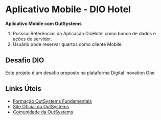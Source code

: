 # Aplicativo Mobile - DIO Hotel

**Aplicativo Mobile com OutSystems**

1. Posssui Referências da Aplicação DioHotel como banco de dados e ações de servidor.
2. Usuário pode reservar quartos como cliente Mobile.

## Desafio DIO

Este projeto é um desafio proposto na plataforma Digital Inovation One

## Links Úteis

- [Formação OutSystems Fundamentals](https://web.dio.me/track/formacao-outsystems-fundamentals)
- [Site Oficial da OutSystems](https://www.outsystems.com/pt-br/)
- [Comunidade da OutSystems](https://www.outsystems.com/community/)

